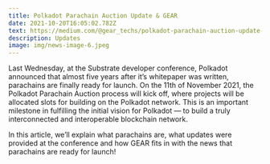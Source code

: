 ```yaml
---
title: Polkadot Parachain Auction Update & GEAR
date: 2021-10-20T16:05:02.782Z
text: https://medium.com/@gear_techs/polkadot-parachain-auction-update-gear-16ca09267755
description: Updates
image: img/news-image-6.jpeg
---
```

Last Wednesday, at the Substrate developer conference, Polkadot announced that almost five years after it’s whitepaper was written, parachains are finally ready for launch. On the 11th of November 2021, the Polkadot Parachain Auction process will kick off, where projects will be allocated slots for building on the Polkadot network. This is an important milestone in fulfilling the initial vision for Polkadot — to build a truly interconnected and interoperable blockchain network.

In this article, we’ll explain what parachains are, what updates were provided at the conference and how GEAR fits in with the news that parachains are ready for launch!